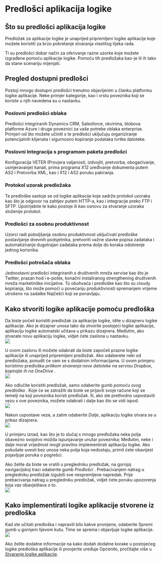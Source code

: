 <properties
 pageTitle="Predlošci aplikacija logike | Microsoft Azure"
 description="Saznajte kako pomoću unaprijed stvoreni predlošci aplikacija logike olakšati početak rada"
 authors="kevinlam1"
 manager="dwrede"
 editor=""
 services="app-service\logic"
 documentationCenter=""/>

<tags
    ms.service="app-service-logic"
    ms.workload="integration"
    ms.tgt_pltfrm="na"
    ms.devlang="na"
    ms.topic="article"
    ms.date="08/24/2016"
    ms.author="klam"/>

# <a name="logic-app-templates"></a>Predlošci aplikacija logike

## <a name="what-are-logic-app-templates"></a>Što su predlošci aplikacija logike

Predložak za aplikacije logike je unaprijed pripremljeni logike aplikacije koje možete koristiti za brzo pokretanje stvaranja vlastitog tijeka rada. 

Ti su predlošci dobar način za otkrivanje razne uzorke koje možete izgrađene pomoću aplikacije logike. Pomoću tih predložaka kao-je ili ih tako da stane scenariju mijenjati.

## <a name="overview-of-available-templates"></a>Pregled dostupni predlošci

Postoji mnogo dostupni predlošci trenutno objavljenim u članku platformu logike aplikacije. Neke primjer kategorije, kao i vrstu poveznika koji se koriste u njih navedena su u nastavku.

### <a name="enterprise-cloud-templates"></a>Poslovni predlošci oblaka
Predlošci integriranih Dynamics CRM, Salesforce, okvirima, blobova platforme Azure i druge poveznici za vaše potrebe oblaka enterprise. Primjeri od što možete učiniti s te predlošci uključuju organiziranje potencijalnih klijenata i sigurnosno kopiranje podataka tvrtke datoteke.

### <a name="enterprise-integration-pack-templates"></a>Poslovni Integracija s programom paketa predlošci
Konfiguracija VETER (Provjera valjanosti, izdvojiti, pretvorba, obogaćivanje, usmjeravanje) kanali, prima programa X12 uređivanje dokumenta putem AS2 i Pretvorba XML, kao i X12 i AS2 poruku pakiranja.

### <a name="protocol-pattern-templates"></a>Protokol uzorak predložaka
Te predloške sastoje se od logike aplikacije koje sadrže protokol uzoraka kao što je odgovor na zahtjev putem HTTP-a, kao i integracije preko FTP i SFTP. Upotrijebite te kako postoje ili kao osnovu za stvaranje uzoraka složenije protokol.  

### <a name="personal-productivity-templates"></a>Predlošci za osobnu produktivnost
Uzorci radi poboljšanja osobnu produktivnost uključivati predloške postavljanje dnevnih podsjetnika, pretvoriti važne stavke popisa zadataka i automatiziranje dugotrajan zadataka prema dolje do koraka odobrenje jednog korisnika.

### <a name="consumer-cloud-templates"></a>Predlošci potrošača oblaka
Jednostavni predlošci integriranih s društvenih mreža servise kao što je Twitter, prazan hod i e-pošte, konačni instaliranog strengthening društvenih mreža marketinške inicijative. To obuhvaća i predloške kao što su cloudy kopiranja, što može pomoći u povećanju produktivnosti spremanjem vrijeme utrošeno na zadatke Najčešći koji se ponavljaju. 

## <a name="how-to-create-a-logic-app-using-a-template"></a>Kako stvoriti logike aplikacije pomoću predloška 

Da biste počeli koristiti predložak za aplikacije logike, idite u dizajneru logike aplikacije. Ako je dizajner unosa tako da otvorite postojeći logike aplikacije, aplikaciju logike automatski učitava u prikazu dizajnera. Međutim, ako stvarate novu aplikaciju logike, vidjet ćete zaslona u nastavku.  
 ![](../../includes/media/app-service-logic-templates/template7.png)  

U ovom zaslonu ili možete odabrati da biste započeli prazne logike aplikacije ili unaprijed pripremljeni predložak. Ako odaberete neki od predložaka, ponudit će vam se s dodatnim informacijama. U ovom primjeru koristimo predloška *prilikom stvaranja nove datoteke na servisu Dropbox, kopirajte ih na OneDrive* .  
 ![](../../includes/media/app-service-logic-templates/template2.png)  

Ako odlučite koristiti predložak, samo odaberite gumb *pomoću ovog predloška* . Koje će se zatražiti da biste se prijavili svoje račune koji se temelji na koji poveznika koristi predložak. Ili, ako ste prethodno uspostaviti vezu s ove poveznika, možete odabrati i dalje kao što se vidi ispod.  
 ![](../../includes/media/app-service-logic-templates/template3.png)  

Nakon uspostave veze, a zatim odaberite *Dalje*, aplikaciju logike otvara se u prikaz dizajnera.  
 ![](../../includes/media/app-service-logic-templates/template4.png)  

U primjeru iznad, kao što je to slučaj s mnogo predložaka neka polja obavezno svojstvo možda ispunjavanje unutar poveznika; Međutim, neke i dalje morat vrijednost mogli pravilno implementirati aplikaciju logike. Ako pokušate uvesti bez unosa neka polja koja nedostaju, primit ćete obavijest pojavljuje poruka o pogrešci.

Ako želite da biste se vratili u pregledniku predložak, na gornjoj navigacijskoj traci odaberite gumb *Predlošci* . Prebacivanjem natrag u pregledniku predložak izgubiti sve nespremljene napredak. Prije prebacivanja natrag u pregledniku predložak, vidjet ćete poruku upozorenja koja vas obavještava o to.  
 ![](../../includes/media/app-service-logic-templates/template5.png)  

## <a name="how-to-deploy-a-logic-app-created-from-a-template"></a>Kako implementirati logike aplikacije stvorene iz predloška

Kad ste učitati predloška i napravili bilo kakve promjene, odaberite Spremi gumb u gornjem lijevom kutu. Time se sprema i objavljuje logike aplikacije.  
 ![](../../includes/media/app-service-logic-templates/template6.png)  

Ako želite dodatne informacije na kako dodati dodatne korake u postojećeg logike predloška aplikacije ili provjerite uređuje Općenito, pročitajte više u [Stvaranje logike aplikacije](app-service-logic-create-a-logic-app.md).